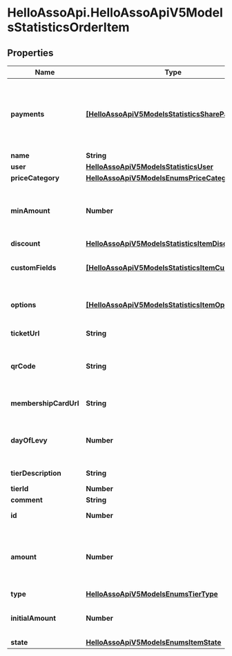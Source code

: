 # HelloAssoApi.HelloAssoApiV5ModelsStatisticsOrderItem

## Properties

Name | Type | Description | Notes
------------ | ------------- | ------------- | -------------
**payments** | [**[HelloAssoApiV5ModelsStatisticsSharePayment]**](HelloAssoApiV5ModelsStatisticsSharePayment.md) | Payments linked to this item and each share between the item and the payment | [optional] 
**name** | **String** |  | [optional] 
**user** | [**HelloAssoApiV5ModelsStatisticsUser**](HelloAssoApiV5ModelsStatisticsUser.md) |  | [optional] 
**priceCategory** | [**HelloAssoApiV5ModelsEnumsPriceCategory**](HelloAssoApiV5ModelsEnumsPriceCategory.md) |  | [optional] 
**minAmount** | **Number** | Minimum amount that was specified on the tier (in cents) | [optional] 
**discount** | [**HelloAssoApiV5ModelsStatisticsItemDiscount**](HelloAssoApiV5ModelsStatisticsItemDiscount.md) |  | [optional] 
**customFields** | [**[HelloAssoApiV5ModelsStatisticsItemCustomField]**](HelloAssoApiV5ModelsStatisticsItemCustomField.md) | Custom fields related to this item | [optional] 
**options** | [**[HelloAssoApiV5ModelsStatisticsItemOption]**](HelloAssoApiV5ModelsStatisticsItemOption.md) | Extra options taken with this item | [optional] 
**ticketUrl** | **String** | The Ticket Url | [optional] 
**qrCode** | **String** | The item QrCode (for ticket scanning only) | [optional] 
**membershipCardUrl** | **String** | The Membership Card Url | [optional] 
**dayOfLevy** | **Number** | The day of levy for monthly donation only | [optional] 
**tierDescription** | **String** | Tier description | [optional] 
**tierId** | **Number** |  | [optional] 
**comment** | **String** |  | [optional] 
**id** | **Number** | ID of the Item | [optional] 
**amount** | **Number** | Total item Price in cents (after discount without extra options) | [optional] 
**type** | [**HelloAssoApiV5ModelsEnumsTierType**](HelloAssoApiV5ModelsEnumsTierType.md) |  | [optional] 
**initialAmount** | **Number** | The raw amount (without reduction) | [optional] 
**state** | [**HelloAssoApiV5ModelsEnumsItemState**](HelloAssoApiV5ModelsEnumsItemState.md) |  | [optional] 


